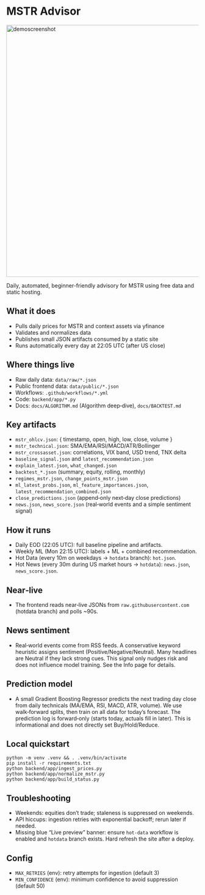 MSTR Advisor
=========================
<img width="752" height="659" alt="demoscreenshot" src="https://github.com/user-attachments/assets/f2db8812-c189-4138-bf0b-7501df17196f" />

Daily, automated, beginner-friendly advisory for MSTR using free data and static hosting.

What it does
------------
- Pulls daily prices for MSTR and context assets via yfinance
- Validates and normalizes data
- Publishes small JSON artifacts consumed by a static site
- Runs automatically every day at 22:05 UTC (after US close)

Where things live
-----------------
- Raw daily data: `data/raw/*.json`
- Public frontend data: `data/public/*.json`
- Workflows: `.github/workflows/*.yml`
- Code: `backend/app/*.py`
- Docs: `docs/ALGORITHM.md` (Algorithm deep‑dive), `docs/BACKTEST.md`

Key artifacts
-------------
- `mstr_ohlcv.json`: { timestamp, open, high, low, close, volume }
- `mstr_technical.json`: SMA/EMA/RSI/MACD/ATR/Bollinger
- `mstr_crossasset.json`: correlations, VIX band, USD trend, TNX delta
- `baseline_signal.json` and `latest_recommendation.json`
- `explain_latest.json`, `what_changed.json`
- `backtest_*.json` (summary, equity, rolling, monthly)
- `regimes_mstr.json`, `change_points_mstr.json`
- `ml_latest_probs.json`, `ml_feature_importances.json`, `latest_recommendation_combined.json`
- `close_predictions.json` (append‑only next‑day close predictions)
- `news.json`, `news_score.json` (real‑world events and a simple sentiment signal)

How it runs
-----------
- Daily EOD (22:05 UTC): full baseline pipeline and artifacts.
- Weekly ML (Mon 22:15 UTC): labels + ML + combined recommendation.
- Hot Data (every 10m on weekdays → `hotdata` branch): `hot.json`.
- Hot News (every 30m during US market hours → `hotdata`): `news.json`, `news_score.json`.

Near‑live
---------
- The frontend reads near‑live JSONs from `raw.githubusercontent.com` (hotdata branch) and polls ~90s.

News sentiment
--------------
- Real‑world events come from RSS feeds. A conservative keyword heuristic assigns sentiment (Positive/Negative/Neutral). Many headlines are Neutral if they lack strong cues. This signal only nudges risk and does not influence model training. See the Info page for details.

Prediction model
----------------
- A small Gradient Boosting Regressor predicts the next trading day close from daily technicals (MA/EMA, RSI, MACD, ATR, volume). We use walk‑forward splits, then train on all data for today’s forecast. The prediction log is forward‑only (starts today, actuals fill in later). This is informational and does not directly set Buy/Hold/Reduce.

Local quickstart
----------------
```
python -m venv .venv && . .venv/bin/activate
pip install -r requirements.txt
python backend/app/ingest_prices.py
python backend/app/normalize_mstr.py
python backend/app/build_status.py
```

Troubleshooting
---------------
- Weekends: equities don’t trade; staleness is suppressed on weekends.
- API hiccups: ingestion retries with exponential backoff; rerun later if needed.
- Missing blue “Live preview” banner: ensure `hot-data` workflow is enabled and `hotdata` branch exists. Hard refresh the site after a deploy.

Config
------
- `MAX_RETRIES` (env): retry attempts for ingestion (default 3)
- `MIN_CONFIDENCE` (env): minimum confidence to avoid suppression (default 50)


